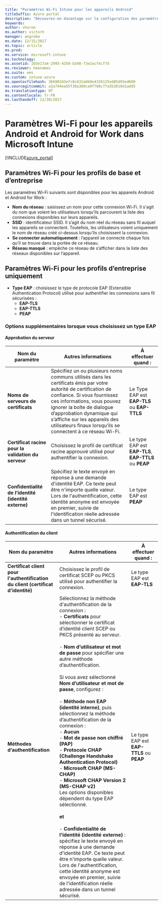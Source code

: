 ```yaml
---
title: "Paramètres Wi-Fi Intune pour les appareils Android"
titleSuffix: Azure portal
description: "Découvrez-en davantage sur la configuration des paramètres de connexion Wi-Fi sur les appareils Android et Android for Work."
keywords: 
author: vhorne
ms.author: victorh
manager: angrobe
ms.date: 12/15/2017
ms.topic: article
ms.prod: 
ms.service: microsoft-intune
ms.technology: 
ms.assetid: 103e17a4-2993-4359-b340-73e2acf4cf7d
ms.reviewer: heenamac
ms.suite: ems
ms.custom: intune-azure
ms.openlocfilehash: 36690343efc8c632a6b0e4326125ed85d93ed600
ms.sourcegitcommit: a3a744ea55f38a360ca9f788c77a5b3018d1add5
ms.translationtype: HT
ms.contentlocale: fr-FR
ms.lasthandoff: 12/30/2017
---
```

# <a name="wi-fi-settings-for-android-and-android-for-work-devices-in-microsoft-intune"></a>Paramètres Wi-Fi pour les appareils Android et Android for Work dans Microsoft Intune

[!INCLUDE[azure_portal](./includes/azure_portal.md)]

## <a name="wi-fi-settings-for-basic-and-enterprise-profiles"></a>Paramètres Wi-Fi pour les profils de base et d’entreprise

Les paramètres Wi-Fi suivants sont disponibles pour les appareils Android et Android for Work :

- **Nom du réseau** : saisissez un nom pour cette connexion Wi-Fi. Il s'agit du nom que voient les utilisateurs lorsqu’ils parcourent la liste des connexions disponibles sur leurs appareils.
- **SSID** : identificateur SSID. Il s’agit du nom réel du réseau sans fil auquel les appareils se connectent. Toutefois, les utilisateurs voient uniquement le nom de réseau créé ci-dessus lorsqu’ils choisissent la connexion.
- **Se connecter automatiquement** : l’appareil se connecte chaque fois qu’il se trouve dans la portée de ce réseau.
- **Réseau masqué** : empêche ce réseau de s’afficher dans la liste des réseaux disponibles sur l’appareil.


## <a name="wi-fi-settings-for-enterprise-profiles-only"></a>Paramètres Wi-Fi pour les profils d’entreprise uniquement

- **Type EAP** : choisissez le type de protocole EAP (Extensible Authentication Protocol) utilisé pour authentifier les connexions sans fil sécurisées :
    - **EAP-TLS**
    - **EAP-TTLS**
    - **PEAP**

### <a name="further-options-when-you-choose-an-eap-type"></a>Options supplémentaires lorsque vous choisissez un type EAP

#### <a name="server-trust"></a>Approbation du serveur



|Nom du paramètre|Autres informations|À effectuer quand :|
|-------------|---------------|-----------|
|**Noms de serveurs de certificats**|Spécifiez un ou plusieurs noms communs utilisés dans les certificats émis par votre autorité de certification de confiance. Si vous fournissez ces informations, vous pouvez ignorer la boîte de dialogue d’approbation dynamique qui s’affiche sur les appareils des utilisateurs finaux lorsqu’ils se connectent à ce réseau Wi-Fi.|Le Type EAP est **EAP-TLS** ou **EAP-TTLS**|
|**Certificat racine pour la validation du serveur**|Choisissez le profil de certificat racine approuvé utilisé pour authentifier la connexion. |Le type EAP est **EAP-TLS**, **EAP-TTLS** ou **PEAP**|
|**Confidentialité de l’identité (identité externe)**|Spécifiez le texte envoyé en réponse à une demande d'identité EAP. Ce texte peut être n'importe quelle valeur. Lors de l'authentification, cette identité anonyme est envoyée en premier, suivie de l'identification réelle adressée dans un tunnel sécurisé.|Le type EAP est **PEAP**|


#### <a name="client-authentication"></a>Authentification du client


|Nom du paramètre|Autres informations|À effectuer quand :|
|----------|--------------|----------|
|**Certificat client pour l'authentification du client (certificat d'identité)**|Choisissez le profil de certificat SCEP ou PKCS utilisé pour authentifier la connexion.|Le type EAP est **EAP-TLS**|
|**Méthodes d’authentification**|Sélectionnez la méthode d'authentification de la connexion :<br>- **Certificats** pour sélectionner le certificat d’identité client SCEP ou PKCS présenté au serveur.<br><br>- **Nom d’utilisateur et mot de passe** pour spécifier une autre méthode d’authentification. <br><br>Si vous avez sélectionné **Nom d’utilisateur et mot de passe**, configurez :<br><br>-  **Méthode non EAP (identité interne)**, puis sélectionnez la méthode d’authentification de la connexion :<br>- **Aucun**<br>- **Mot de passe non chiffré (PAP)**<br>- **Protocole CHAP (Challenge Handshake Authentication Protocol)**<br>- **Microsoft CHAP (MS-CHAP)**<br>- **Microsoft CHAP Version 2 (MS-CHAP v2)**<br>Les options disponibles dépendent du type EAP sélectionné.<br><br>**et**<br><br>- **Confidentialité de l'identité (identité externe)** : spécifiez le texte envoyé en réponse à une demande d'identité EAP. Ce texte peut être n'importe quelle valeur. Lors de l'authentification, cette identité anonyme est envoyée en premier, suivie de l'identification réelle adressée dans un tunnel sécurisé.|Le type EAP est **EAP-TTLS** ou **PEAP**|

